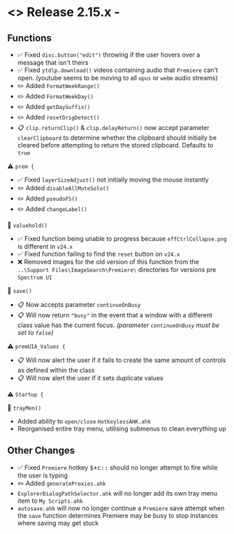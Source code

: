 # <> Release 2.15.x - 

## Functions
- ✅ Fixed `disc.button("edit")` throwing if the user hovers over a message that isn't theirs
- ✅ Fixed `ytdlp.download()` videos containing audio that `Premiere` can't open. (youtube seems to be moving to all `opus` or `webm` audio streams)
- ✏️ Added `FormatWeekRange()`
- ✏️ Added `FormatWeekDay()`
- ✏️ Added `getDaySuffix()`
- ✏️ Added `resetOrigDetect()`
- 📋 `clip.returnClip()` & `clip.delayReturn()` now accept parameter `clearClipboard` to determine whether the clipboard should initially be cleared before attempting to return the stored clipboard. Defaults to `true`


⚠️ `prem {`
- ✅ Fixed `layerSizeAdjust()` not initially moving the mouse instantly
- ✏️ Added `disableAllMuteSolo()`
- ✏️ Added `pseudoFS()`
- ✏️ Added `changeLabel()`

📍 `valuehold()`
- ✅ Fixed function being unable to progress because `effCtrlCollapse.png` is different in `v24.x`
- ✅ Fixed function failing to find the `reset` button on `v24.x`
- ❌ Removed images for the old version of this function from the `..\Support Files\ImageSearch\Premiere\` directories for versions pre `Spectrum UI`

📍 `save()`
- 📋 Now accepts parameter `continueOnBusy`
- 📋 Will now return `"busy"` in the event that a window with a different class value has the current focus. *(parameter `continueOnBusy` must be set to `false`)*

⚠️ `premUIA_Values {`
- 📋 Will now alert the user if it fails to create the same amount of controls as defined within the class
- 📋 Will now alert the user if it sets duplicate values

⚠️ `Startup {`

📍 `trayMen()`
- Added ability to `open/close` `HotkeylessAHK.ahk`
- Reorganised entire tray menu, utilising submenus to clean everything up

## Other Changes
- ✅ Fixed `Premiere` hotkey <kbd>$+c::</kbd> should no longer attempt to fire while the user is typing
- ✏️ Added `generateProxies.ahk`
- `ExplorerDialogPathSelector.ahk` will no longer add its own tray menu item to `My Scripts.ahk`
- `autosave.ahk` will now no longer continue a `Premiere` save attempt when the `save` function determines Premiere may be busy to stop instances where saving may get stuck